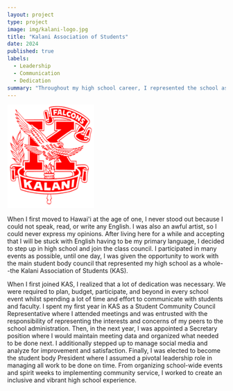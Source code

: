 ```yaml
---
layout: project
type: project
image: img/kalani-logo.jpg
title: "Kalani Association of Students"
date: 2024
published: true
labels:
  - Leadership
  - Communication
  - Dedication
summary: "Throughout my high school career, I represented the school as the student body president."
---
```


<div class="text-center p-4">
  <img width="200px" src="../img/KalaniHighSchool-Logo.png" class="img-thumbnail" >
</div>

When I first moved to Hawai'i at the age of one, I never stood out because I could not speak, read, or write any English. I was also an awful artist, so I could never express my opinions. After living here for a while and accepting that I will be stuck with English having to be my primary language, I decided to step up in high school and join the class council. I participated in many events as possible, until one day, I was given the opportunity to work with the main student body council that represented my high school as a whole--the Kalani Association of Students (KAS).

When I first joined KAS, I realized that a lot of dedication was necessary. We were required to plan, budget, participate, and beyond in every school event whilst spending a lot of time and effort to communicate with students and faculty. I spent my first year in KAS as a Student Community Council Representative where I attended meetings and was entrusted with the responsibility of representing the interests and concerns of my peers to the school administration. Then, in the next year, I was appointed a Secretary position where I would maintain meeting data and organized what needed to be done next. I additionally stepped up to manage social media and analyze for improvement and satisfaction. Finally, I was elected to become the student body President where I assumed a pivotal leadership role in managing all work to be done on time. From organizing school-wide events and spirit weeks to implementing community service, I worked to create an inclusive and vibrant high school experience.
